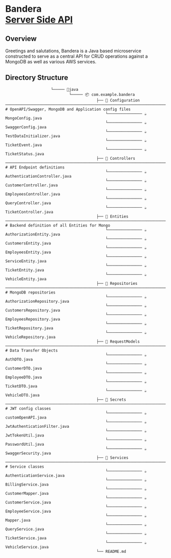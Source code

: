 
<h1>Bandera<br/><a href="https://github.com/YabiSkywalker"></a> <a href="https://www.linkedin.com/in/yabi/">Server Side API</a>
<h2>Overview</h2>
<p>Greetings and salutations,
Bandera is a Java based microservice constructed to serve as a central API for CRUD operations against a MongoDB as well as various AWS services.</p>

<h2>Directory Structure</h2>





                
                        └───── 📂java
                                └───── 📦 com.example.bandera
                                            ├── 🧩 Configuration   ───────────────────────────────────────────────────────────────────────────   # OpenAPI/Swagger, MongoDB and Application config files
                                                └─────────────── ☕ MongoConfig.java
                                                └─────────────── ☕ SwaggerConfig.java
                                                └─────────────── ☕ TestDataInitializer.java
                                                └─────────────── ☕ TicketEvent.java
                                                └─────────────── ☕ TicketStatus.java
                                            ├── 🧩 Controllers     ───────────────────────────────────────────────────────────────────────────   # API Endpoint definitions 
                                                └─────────────── ☕ AuthenticationController.java
                                                └─────────────── ☕ CustomerController.java
                                                └─────────────── ☕ EmployeesController.java
                                                └─────────────── ☕ QueryController.java
                                                └─────────────── ☕ TicketController.java
                                            ├── 🧩 Entities        ───────────────────────────────────────────────────────────────────────────   # Backend definition of all Entities for Mongo
                                                └─────────────── ☕ AuthorizationEntity.java
                                                └─────────────── ☕ CustomersEntity.java
                                                └─────────────── ☕ EmployeesEntity.java
                                                └─────────────── ☕ ServiceEntity.java
                                                └─────────────── ☕ TicketEntity.java
                                                └─────────────── ☕ VehicleEntity.java
                                            ├── 🧩 Repositories    ───────────────────────────────────────────────────────────────────────────   # MongoDB repositories 
                                                └─────────────── ☕ AuthorizationRepository.java
                                                └─────────────── ☕ CustomersRepository.java
                                                └─────────────── ☕ EmployeesRepository.java
                                                └─────────────── ☕ TicketRepository.java
                                                └─────────────── ☕ VehicleRepository.java
                                            ├── 🧩 RequestModels   ───────────────────────────────────────────────────────────────────────────   # Data Transfer Objects 
                                                └─────────────── ☕ AuthDTO.java
                                                └─────────────── ☕ CustomerDTO.java
                                                └─────────────── ☕ EmployeeDTO.java
                                                └─────────────── ☕ TicketDTO.java
                                                └─────────────── ☕ VehicleDTO.java
                                            ├── 🧩 Secrets         ───────────────────────────────────────────────────────────────────────────   # JWT config classes    
                                                └─────────────── ☕ customOpenAPI.java
                                                └─────────────── ☕ JwtAuthenticationFilter.java
                                                └─────────────── ☕ JwtTokenUtil.java
                                                └─────────────── ☕ PasswordUtil.java
                                                └─────────────── ☕ SwaggerSecurity.java
                                            ├── 🧩 Services        ───────────────────────────────────────────────────────────────────────────   # Service classes 
                                                └─────────────── ☕ AuthenticationService.java
                                                └─────────────── ☕ BillingService.java
                                                └─────────────── ☕ CustomerMapper.java
                                                └─────────────── ☕ CustomerService.java
                                                └─────────────── ☕ EmployeeService.java
                                                └─────────────── ☕ Mapper.java
                                                └─────────────── ☕ QueryService.java
                                                └─────────────── ☕ TicketService.java
                                                └─────────────── ☕ VehicleService.java
                                            └── README.md
            
